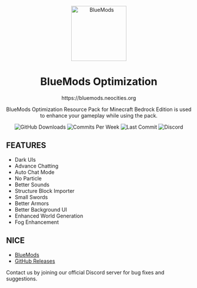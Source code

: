 <p align="center">
  <img src="https://bluemods.neocities.org/p/ic_blue.png" alt="BlueMods" width="150" height="150">
</p>
<h1 align="center">BlueMods Optimization</h1>
<p align="center">https://bluemods.neocities.org</p>
<p align="center">
  BlueMods Optimization Resource Pack for Minecraft Bedrock Edition is used to enhance your gameplay while using the pack. 
</p>
<p align="center">
  <img src="https://img.shields.io/github/downloads/BlueModsYT/BlueMods-Optimization/total?style=for-the-badge" alt="GitHub Downloads">
  <img src="https://img.shields.io/github/commit-activity/m/BlueModsYT/BlueMods-Optimization?style=for-the-badge" alt="Commits Per Week">
  <img src="https://img.shields.io/github/last-commit/BlueModsYT/BlueMods-Optimization?style=for-the-badge" alt="Last Commit">
  <img src="https://img.shields.io/discord/913049851531522078?style=for-the-badge&label=Discord&color=0000ff&link=https%3A%2F%2Fdiscord.gg%2Fbluemods-anticheat-913049851531522078" alt="Discord">
</p>

## **FEATURES**
- Dark UIs
- Advance Chatting 
- Auto Chat Mode
- No Particle
- Better Sounds
- Structure Block Importer
- Small Swords
- Better Armors
- Better Background UI
- Enhanced World Generation
- Fog Enhancement

## **NICE**
- [BlueMods](https://bluemods.neocities.org)
- [GitHub Releases](../../releases)

Contact us by joining our official Discord server for bug fixes and suggestions.